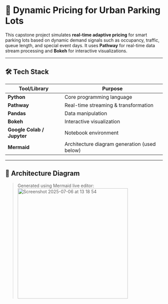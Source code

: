 # 🚗 Dynamic Pricing for Urban Parking Lots

This capstone project simulates **real-time adaptive pricing** for smart parking lots based on dynamic demand signals such as occupancy, traffic, queue length, and special event days. It uses **Pathway** for real-time data stream processing and **Bokeh** for interactive visualizations.

---

## 🛠 Tech Stack

| Tool/Library | Purpose |
|--------------|---------|
| **Python** | Core programming language |
| **Pathway** | Real-time streaming & transformation |
| **Pandas** | Data manipulation |
| **Bokeh** | Interactive visualization |
| **Google Colab / Jupyter** | Notebook environment |
| **Mermaid** | Architecture diagram generation (used below) |

---

## 📐 Architecture Diagram

> Generated using Mermaid live editor:
> <img width="352" alt="Screenshot 2025-07-06 at 13 18 54" src="https://github.com/user-attachments/assets/44a10287-d961-4060-af18-ccd92a3a5971" />

